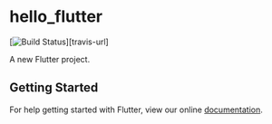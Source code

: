 # hello_flutter
  [![Build Status][travis-image]][travis-url]

A new Flutter project.

## Getting Started

For help getting started with Flutter, view our online
[documentation](https://flutter.io/).


[travis-image]: https://img.shields.io/travis/liuwill/hello-flutter/master.svg?style=flat-square